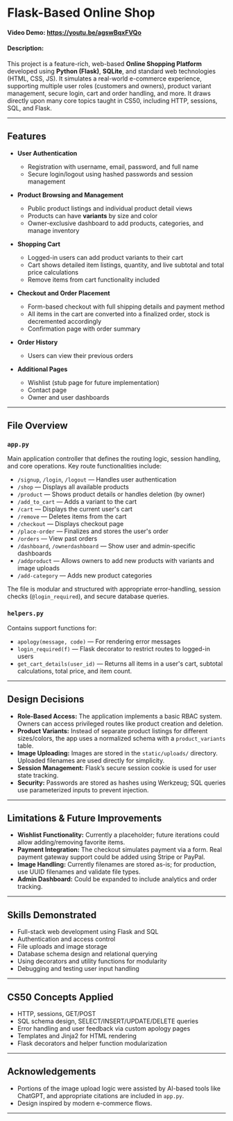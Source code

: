 # Flask-Based Online Shop
#### Video Demo:  <https://youtu.be/agswBqxFVQo>
#### Description:

This project is a feature-rich, web-based **Online Shopping Platform** developed using **Python (Flask)**, **SQLite**, and standard web technologies (HTML, CSS, JS). It simulates a real-world e-commerce experience, supporting multiple user roles (customers and owners), product variant management, secure login, cart and order handling, and more. It draws directly upon many core topics taught in CS50, including HTTP, sessions, SQL, and Flask.

---

## Features

- **User Authentication**
  - Registration with username, email, password, and full name
  - Secure login/logout using hashed passwords and session management

- **Product Browsing and Management**
  - Public product listings and individual product detail views
  - Products can have **variants** by size and color
  - Owner-exclusive dashboard to add products, categories, and manage inventory

- **Shopping Cart**
  - Logged-in users can add product variants to their cart
  - Cart shows detailed item listings, quantity, and live subtotal and total price calculations
  - Remove items from cart functionality included

- **Checkout and Order Placement**
  - Form-based checkout with full shipping details and payment method
  - All items in the cart are converted into a finalized order, stock is decremented accordingly
  - Confirmation page with order summary

- **Order History**
  - Users can view their previous orders

- **Additional Pages**
  - Wishlist (stub page for future implementation)
  - Contact page
  - Owner and user dashboards

---

## File Overview

### `app.py`
Main application controller that defines the routing logic, session handling, and core operations. Key route functionalities include:

- `/signup`, `/login`, `/logout` — Handles user authentication
- `/shop` — Displays all available products
- `/product` — Shows product details or handles deletion (by owner)
- `/add_to_cart` — Adds a variant to the cart
- `/cart` — Displays the current user's cart
- `/remove` — Deletes items from the cart
- `/checkout` — Displays checkout page
- `/place-order` — Finalizes and stores the user's order
- `/orders` — View past orders
- `/dashboard`, `/ownerdashboard` — Show user and admin-specific dashboards
- `/addproduct` — Allows owners to add new products with variants and image uploads
- `/add-category` — Adds new product categories

The file is modular and structured with appropriate error-handling, session checks (`@login_required`), and secure database queries.

### `helpers.py`
Contains support functions for:
- `apology(message, code)` — For rendering error messages
- `login_required(f)` — Flask decorator to restrict routes to logged-in users
- `get_cart_details(user_id)` — Returns all items in a user's cart, subtotal calculations, total price, and item count.

---

## Design Decisions

- **Role-Based Access:** The application implements a basic RBAC system. Owners can access privileged routes like product creation and deletion.
- **Product Variants:** Instead of separate product listings for different sizes/colors, the app uses a normalized schema with a `product_variants` table.
- **Image Uploading:** Images are stored in the `static/uploads/` directory. Uploaded filenames are used directly for simplicity.
- **Session Management:** Flask’s secure session cookie is used for user state tracking.
- **Security:** Passwords are stored as hashes using Werkzeug; SQL queries use parameterized inputs to prevent injection.

---

## Limitations & Future Improvements

- **Wishlist Functionality:** Currently a placeholder; future iterations could allow adding/removing favorite items.
- **Payment Integration:** The checkout simulates payment via a form. Real payment gateway support could be added using Stripe or PayPal.
- **Image Handling:** Currently filenames are stored as-is; for production, use UUID filenames and validate file types.
- **Admin Dashboard:** Could be expanded to include analytics and order tracking.

---

## Skills Demonstrated

- Full-stack web development using Flask and SQL
- Authentication and access control
- File uploads and image storage
- Database schema design and relational querying
- Using decorators and utility functions for modularity
- Debugging and testing user input handling

---

## CS50 Concepts Applied

- HTTP, sessions, GET/POST
- SQL schema design, SELECT/INSERT/UPDATE/DELETE queries
- Error handling and user feedback via custom apology pages
- Templates and Jinja2 for HTML rendering
- Flask decorators and helper function modularization

---

## Acknowledgements

- Portions of the image upload logic were assisted by AI-based tools like ChatGPT, and appropriate citations are included in `app.py`.
- Design inspired by modern e-commerce flows.

---

